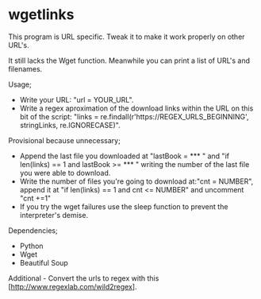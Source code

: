 # wgetlinks
This program is URL specific. Tweak it to make it work properly on other URL's.

It still lacks the Wget function. Meanwhile you can print a list of URL's and filenames.

Usage;
- Write your URL: "url = YOUR_URL".
- Write a regex aproximation of the download links within the URL on this bit of the script: "links = re.findall(r'https://REGEX_URLS_BEGINNING', stringLinks, re.IGNORECASE)".

Provisional because unnecessary;
- Append the last file you downloaded at "lastBook = *** " and "if len(links) == 1 and lastBook >= *** " writing the number of the last file you were able to download.
- Write the number of files you're going to download at:"cnt = NUMBER", append it at "if len(links) == 1 and cnt <= NUMBER" and uncomment "cnt +=1"
- If you try the wget failures use the sleep function to prevent the interpreter's demise.

Dependencies;
- Python
- Wget
- Beautiful Soup

Additional - Convert the urls to regex with this [http://www.regexlab.com/wild2regex].

